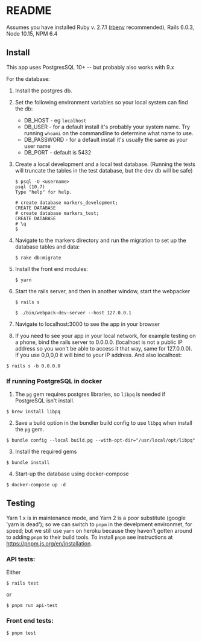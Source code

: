 # README

Assumes you have installed Ruby v. 2.7.1 ([rbenv](https://github.com/rbenv/rbenv) recommended), Rails 6.0.3, Node 10.15, NPM 6.4

## Install

This app uses PostgresSQL 10+ -- but probably also works with 9.x

For the database:
1. Install the postgres db.
2. Set the following environment variables so 
     your local system can find the db:
     
     - DB_HOST - eg `localhost`
     - DB_USER - for a default install it's probably your system name.  Try running
         `whoami` on the commandline to determine what name to use.
     - DB_PASSWORD - for a default install it's usually the same as your user name
     - DB_PORT - default is 5432
3. Create a local development and a local test database.  (Running the tests will truncate 
    the tables in the test database, but the dev db will be safe) 
     ```
     $ psql -U <username>
     psql (10.7)
     Type "help" for help.
        
     # create database markers_development;
     CREATE DATABASE
     # create database markers_test;
     CREATE DATABASE
     # \q
     $
     
     ```
4. Navigate to the markers directory and run the migration to set up the database tables and data:
   ```
   $ rake db:migrate
   ```
5. Install the front end modules:
    ```
    $ yarn
    ```
6. Start the rails server, and then in another window, start the webpacker
   ```
   $ rails s
    ```
    ```
    $ ./bin/webpack-dev-server --host 127.0.0.1

   ```
7.  Navigate to localhost:3000 to see the app in your browser

8.  If you need to see your app in your local network, for example testing on a phone, bind the 
rails server to 0.0.0.0.  (localhost is not a public IP address so you won't be able to access it that way, same 
for 127.0.0.0).  If you use 0,0,0,0 it will bind to your IP address.  And also localhost:
```apple js
$ rails s -b 0.0.0.0
```

### If running PostgreSQL in docker

1. The `pg` gem requires postgres libraries, so `libpq` is needed if PostgreSQL isn't install.
```
$ brew install libpq 
```

2. Save a build option in the bundler build config to use `libpq` when install the `pg` gem.
```
$ bundle config --local build.pg --with-opt-dir="/usr/local/opt/libpq"
```

3. Install the required gems
```
$ bundle install
```

4. Start-up the database using docker-compose
```
$ docker-compose up -d
```
     
## Testing
Yarn 1.x is in maintenance mode, and Yarn 2 is a poor substitute (google 'yarn is dead'); 
so we can switch to `pnpm` in the develpment environmet, for speed; but we still use `yarn` on heroku because 
they haven't gotten around to adding `pnpm` to their build tools.
To install `pnpm` see instructions at https://pnpm.js.org/en/installation.
### API tests:
Either 

    $ rails test
or

    $ pnpm run api-test
    
### Front end tests:
    $ pnpm test
    
